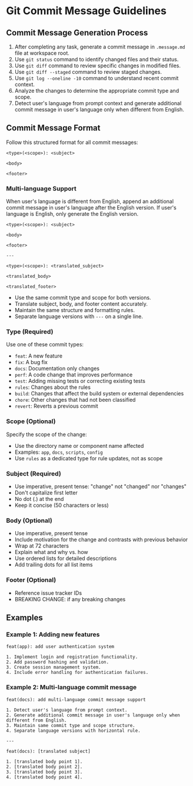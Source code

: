 # Git Commit Message Guidelines

## Commit Message Generation Process

1. After completing any task, generate a commit message in `.message.md` file at workspace root.
2. Use `git status` command to identify changed files and their status.
3. Use `git diff` command to review specific changes in modified files.
4. Use `git diff --staged` command to review staged changes.
5. Use `git log --oneline -10` command to understand recent commit context.
6. Analyze the changes to determine the appropriate commit type and scope.
7. Detect user's language from prompt context and generate additional commit message in user's language only when different from English.

## Commit Message Format

Follow this structured format for all commit messages:

```
<type>(<scope>): <subject>

<body>

<footer>
```

### Multi-language Support

When user's language is different from English, append an additional commit message in user's language after the English version. If user's language is English, only generate the English version.

```
<type>(<scope>): <subject>

<body>

<footer>

---

<type>(<scope>): <translated_subject>

<translated_body>

<translated_footer>
```

- Use the same commit type and scope for both versions.
- Translate subject, body, and footer content accurately.
- Maintain the same structure and formatting rules.
- Separate language versions with `---` on a single line.

### Type (Required)

Use one of these commit types:

- `feat`: A new feature
- `fix`: A bug fix
- `docs`: Documentation only changes
- `perf`: A code change that improves performance
- `test`: Adding missing tests or correcting existing tests
- `rules`: Changes about the rules
- `build`: Changes that affect the build system or external dependencies
- `chore`: Other changes that had not been classified
- `revert`: Reverts a previous commit

### Scope (Optional)

Specify the scope of the change:

- Use the directory name or component name affected
- Examples: `app`, `docs`, `scripts`, `config`
- Use `rules` as a dedicated type for rule updates, not as scope

### Subject (Required)

- Use imperative, present tense: "change" not "changed" nor "changes"
- Don't capitalize first letter
- No dot (.) at the end
- Keep it concise (50 characters or less)

### Body (Optional)

- Use imperative, present tense
- Include motivation for the change and contrasts with previous behavior
- Wrap at 72 characters
- Explain what and why vs. how
- Use ordered lists for detailed descriptions
- Add trailing dots for all list items

### Footer (Optional)

- Reference issue tracker IDs
- BREAKING CHANGE: if any breaking changes

## Examples

### Example 1: Adding new features

```
feat(app): add user authentication system

1. Implement login and registration functionality.
2. Add password hashing and validation.
3. Create session management system.
4. Include error handling for authentication failures.
```

### Example 2: Multi-language commit message

```
feat(docs): add multi-language commit message support

1. Detect user's language from prompt context.
2. Generate additional commit message in user's language only when different from English.
3. Maintain same commit type and scope structure.
4. Separate language versions with horizontal rule.

---

feat(docs): [translated subject]

1. [translated body point 1].
2. [translated body point 2].
3. [translated body point 3].
4. [translated body point 4].
```
